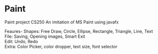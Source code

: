 # Paint
Paint project CS250
An imitation of MS Paint using javafx

Feaures-  Shapes: Free Draw, Circle, Ellipse, Rectangle, Triangle, Line, Text
File: Saving, Opening images, Smart Exit                                                                                                       
Edit: Undo, Redo                                                                                                                            
Extra: Color Picker, color dropper, text size, font selector                                                                                
